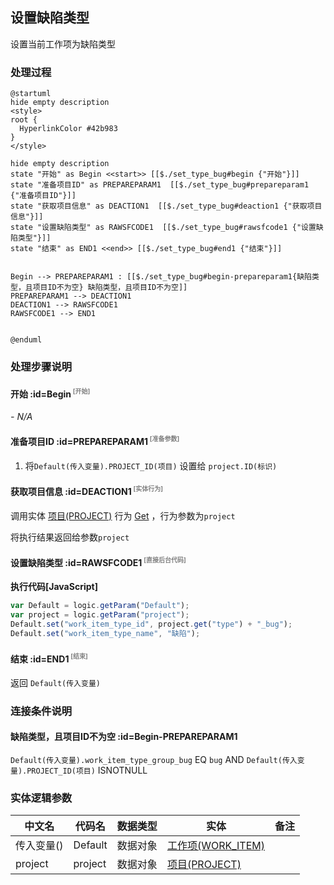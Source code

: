 ## 设置缺陷类型 <!-- {docsify-ignore-all} -->

   设置当前工作项为缺陷类型

### 处理过程

```plantuml
@startuml
hide empty description
<style>
root {
  HyperlinkColor #42b983
}
</style>

hide empty description
state "开始" as Begin <<start>> [[$./set_type_bug#begin {"开始"}]]
state "准备项目ID" as PREPAREPARAM1  [[$./set_type_bug#prepareparam1 {"准备项目ID"}]]
state "获取项目信息" as DEACTION1  [[$./set_type_bug#deaction1 {"获取项目信息"}]]
state "设置缺陷类型" as RAWSFCODE1  [[$./set_type_bug#rawsfcode1 {"设置缺陷类型"}]]
state "结束" as END1 <<end>> [[$./set_type_bug#end1 {"结束"}]]


Begin --> PREPAREPARAM1 : [[$./set_type_bug#begin-prepareparam1{缺陷类型，且项目ID不为空} 缺陷类型，且项目ID不为空]]
PREPAREPARAM1 --> DEACTION1
DEACTION1 --> RAWSFCODE1
RAWSFCODE1 --> END1


@enduml
```


### 处理步骤说明

#### 开始 :id=Begin<sup class="footnote-symbol"> <font color=gray size=1>[开始]</font></sup>



*- N/A*
#### 准备项目ID :id=PREPAREPARAM1<sup class="footnote-symbol"> <font color=gray size=1>[准备参数]</font></sup>



1. 将`Default(传入变量).PROJECT_ID(项目)` 设置给  `project.ID(标识)`

#### 获取项目信息 :id=DEACTION1<sup class="footnote-symbol"> <font color=gray size=1>[实体行为]</font></sup>



调用实体 [项目(PROJECT)](module/ProjMgmt/project.md) 行为 [Get](module/ProjMgmt/project#行为) ，行为参数为`project`

将执行结果返回给参数`project`

#### 设置缺陷类型 :id=RAWSFCODE1<sup class="footnote-symbol"> <font color=gray size=1>[直接后台代码]</font></sup>



<p class="panel-title"><b>执行代码[JavaScript]</b></p>

```javascript
var Default = logic.getParam("Default");
var project = logic.getParam("project");
Default.set("work_item_type_id", project.get("type") + "_bug");
Default.set("work_item_type_name", "缺陷");

```

#### 结束 :id=END1<sup class="footnote-symbol"> <font color=gray size=1>[结束]</font></sup>



返回 `Default(传入变量)`


### 连接条件说明
#### 缺陷类型，且项目ID不为空 :id=Begin-PREPAREPARAM1

`Default(传入变量).work_item_type_group_bug` EQ `bug` AND `Default(传入变量).PROJECT_ID(项目)` ISNOTNULL


### 实体逻辑参数

|    中文名   |    代码名    |  数据类型    |  实体   |备注 |
| --------| --------| -------- | -------- | --------   |
|传入变量(<i class="fa fa-check"/></i>)|Default|数据对象|[工作项(WORK_ITEM)](module/ProjMgmt/work_item.md)||
|project|project|数据对象|[项目(PROJECT)](module/ProjMgmt/project.md)||
